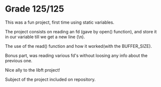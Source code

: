 # Grade 125/125

This was a fun project, first time using static variables.

The project consists on reading an fd (gave by open() function),
and store it in our variable till we get a new line (\n).

The use of the read() function and how it worked(with the BUFFER_SIZE).

Bonus part, was reading various fd's without loosing any info about the previous one.

Nice ally to the libft project!

Subject of the project included on repository.
